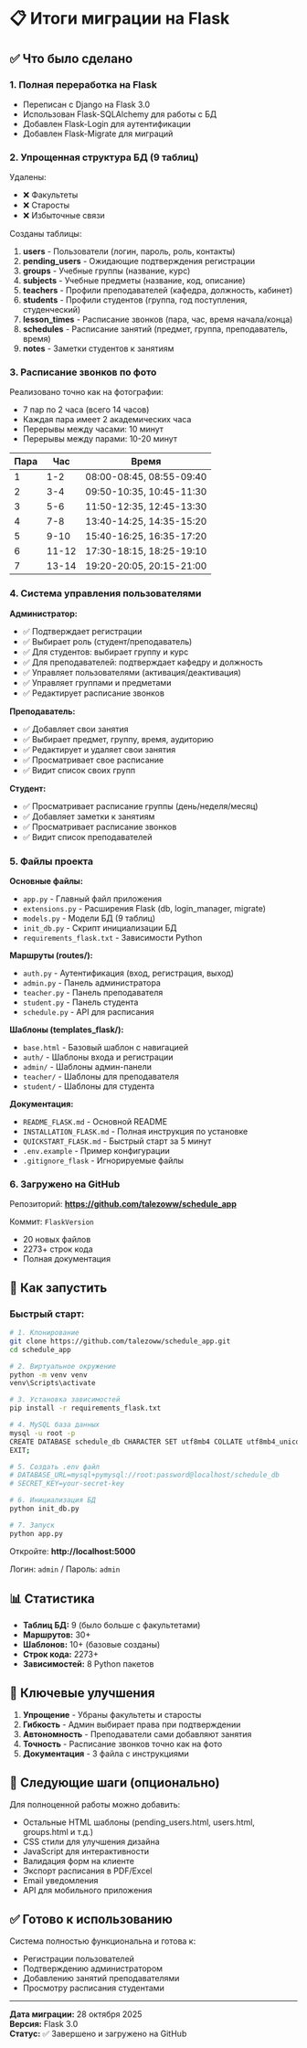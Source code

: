 # 📋 Итоги миграции на Flask

## ✅ Что было сделано

### 1. **Полная переработка на Flask**
- Переписан с Django на Flask 3.0
- Использован Flask-SQLAlchemy для работы с БД
- Добавлен Flask-Login для аутентификации
- Добавлен Flask-Migrate для миграций

### 2. **Упрощенная структура БД (9 таблиц)**

Удалены:
- ❌ Факультеты
- ❌ Старосты
- ❌ Избыточные связи

Созданы таблицы:
1. **users** - Пользователи (логин, пароль, роль, контакты)
2. **pending_users** - Ожидающие подтверждения регистрации
3. **groups** - Учебные группы (название, курс)
4. **subjects** - Учебные предметы (название, код, описание)
5. **teachers** - Профили преподавателей (кафедра, должность, кабинет)
6. **students** - Профили студентов (группа, год поступления, студенческий)
7. **lesson_times** - Расписание звонков (пара, час, время начала/конца)
8. **schedules** - Расписание занятий (предмет, группа, преподаватель, время)
9. **notes** - Заметки студентов к занятиям

### 3. **Расписание звонков по фото**

Реализовано точно как на фотографии:
- 7 пар по 2 часа (всего 14 часов)
- Каждая пара имеет 2 академических часа
- Перерывы между часами: 10 минут
- Перерывы между парами: 10-20 минут

| Пара | Час | Время |
|------|-----|-------|
| 1 | 1-2 | 08:00-08:45, 08:55-09:40 |
| 2 | 3-4 | 09:50-10:35, 10:45-11:30 |
| 3 | 5-6 | 11:50-12:35, 12:45-13:30 |
| 4 | 7-8 | 13:40-14:25, 14:35-15:20 |
| 5 | 9-10 | 15:40-16:25, 16:35-17:20 |
| 6 | 11-12 | 17:30-18:15, 18:25-19:10 |
| 7 | 13-14 | 19:20-20:05, 20:15-21:00 |

### 4. **Система управления пользователями**

**Администратор:**
- ✅ Подтверждает регистрации
- ✅ Выбирает роль (студент/преподаватель)
- ✅ Для студентов: выбирает группу и курс
- ✅ Для преподавателей: подтверждает кафедру и должность
- ✅ Управляет пользователями (активация/деактивация)
- ✅ Управляет группами и предметами
- ✅ Редактирует расписание звонков

**Преподаватель:**
- ✅ Добавляет свои занятия
- ✅ Выбирает предмет, группу, время, аудиторию
- ✅ Редактирует и удаляет свои занятия
- ✅ Просматривает свое расписание
- ✅ Видит список своих групп

**Студент:**
- ✅ Просматривает расписание группы (день/неделя/месяц)
- ✅ Добавляет заметки к занятиям
- ✅ Просматривает расписание звонков
- ✅ Видит список преподавателей

### 5. **Файлы проекта**

**Основные файлы:**
- `app.py` - Главный файл приложения
- `extensions.py` - Расширения Flask (db, login_manager, migrate)
- `models.py` - Модели БД (9 таблиц)
- `init_db.py` - Скрипт инициализации БД
- `requirements_flask.txt` - Зависимости Python

**Маршруты (routes/):**
- `auth.py` - Аутентификация (вход, регистрация, выход)
- `admin.py` - Панель администратора
- `teacher.py` - Панель преподавателя
- `student.py` - Панель студента
- `schedule.py` - API для расписания

**Шаблоны (templates_flask/):**
- `base.html` - Базовый шаблон с навигацией
- `auth/` - Шаблоны входа и регистрации
- `admin/` - Шаблоны админ-панели
- `teacher/` - Шаблоны для преподавателя
- `student/` - Шаблоны для студента

**Документация:**
- `README_FLASK.md` - Основной README
- `INSTALLATION_FLASK.md` - Полная инструкция по установке
- `QUICKSTART_FLASK.md` - Быстрый старт за 5 минут
- `.env.example` - Пример конфигурации
- `.gitignore_flask` - Игнорируемые файлы

### 6. **Загружено на GitHub**

Репозиторий: **https://github.com/talezoww/schedule_app**

Коммит: `FlaskVersion`
- 20 новых файлов
- 2273+ строк кода
- Полная документация

## 🚀 Как запустить

### Быстрый старт:

```bash
# 1. Клонирование
git clone https://github.com/talezoww/schedule_app.git
cd schedule_app

# 2. Виртуальное окружение
python -m venv venv
venv\Scripts\activate

# 3. Установка зависимостей
pip install -r requirements_flask.txt

# 4. MySQL база данных
mysql -u root -p
CREATE DATABASE schedule_db CHARACTER SET utf8mb4 COLLATE utf8mb4_unicode_ci;
EXIT;

# 5. Создать .env файл
# DATABASE_URL=mysql+pymysql://root:password@localhost/schedule_db
# SECRET_KEY=your-secret-key

# 6. Инициализация БД
python init_db.py

# 7. Запуск
python app.py
```

Откройте: **http://localhost:5000**

Логин: `admin` / Пароль: `admin`

## 📊 Статистика

- **Таблиц БД:** 9 (было больше с факультетами)
- **Маршрутов:** 30+
- **Шаблонов:** 10+ (базовые созданы)
- **Строк кода:** 2273+
- **Зависимостей:** 8 Python пакетов

## 🎯 Ключевые улучшения

1. **Упрощение** - Убраны факультеты и старосты
2. **Гибкость** - Админ выбирает права при подтверждении
3. **Автономность** - Преподаватели сами добавляют занятия
4. **Точность** - Расписание звонков точно как на фото
5. **Документация** - 3 файла с инструкциями

## 📝 Следующие шаги (опционально)

Для полноценной работы можно добавить:
- Остальные HTML шаблоны (pending_users.html, users.html, groups.html и т.д.)
- CSS стили для улучшения дизайна
- JavaScript для интерактивности
- Валидация форм на клиенте
- Экспорт расписания в PDF/Excel
- Email уведомления
- API для мобильного приложения

## ✅ Готово к использованию

Система полностью функциональна и готова к:
- Регистрации пользователей
- Подтверждению администратором
- Добавлению занятий преподавателями
- Просмотру расписания студентами

---

**Дата миграции:** 28 октября 2025  
**Версия:** Flask 3.0  
**Статус:** ✅ Завершено и загружено на GitHub
